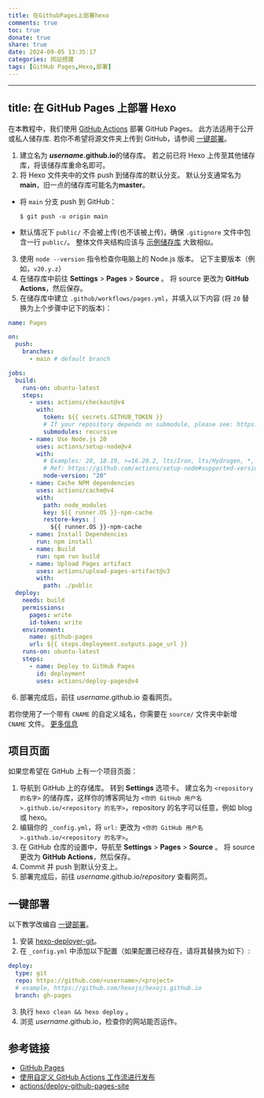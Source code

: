 ```yaml
---
title: 在GithubPages上部署hexo
comments: true
toc: true
donate: true
share: true
date: 2024-09-05 13:35:17
categories: 网站搭建
tags: [GitHub Pages,Hexo,部署]
---
```


---
title: 在 GitHub Pages 上部署 Hexo
---

在本教程中，我们使用 [GitHub Actions](https://docs.github.com/zh/actions) 部署 GitHub Pages。 此方法适用于公开或私人储存库. 若你不希望将源文件夹上传到 GitHub，请参阅 [一键部署](#一键部署)。

1. 建立名为 <b>_username_.github.io</b>的储存库。 若之前已将 Hexo 上传至其他储存库，将该储存库重命名即可。
2. 将 Hexo 文件夹中的文件 push 到储存库的默认分支。 默认分支通常名为**main**，旧一点的储存库可能名为**master**。

- 将 `main` 分支 push 到 GitHub：

  ```
  $ git push -u origin main
  ```

- 默认情况下 `public/` 不会被上传(也不该被上传)，确保 `.gitignore` 文件中包含一行 `public/`。 整体文件夹结构应该与 [示例储存库](https://github.com/hexojs/hexo-starter) 大致相似。

3. 使用 `node --version` 指令检查你电脑上的 Node.js 版本。 记下主要版本（例如，`v20.y.z`）
4. 在储存库中前往 **Settings** > **Pages** > **Source** 。 将 source 更改为 **GitHub Actions**，然后保存。
5. 在储存库中建立 `.github/workflows/pages.yml`，并填入以下内容 (将 `20` 替换为上个步骤中记下的版本)：

```yml .github/workflows/pages.yml
name: Pages

on:
  push:
    branches:
      - main # default branch

jobs:
  build:
    runs-on: ubuntu-latest
    steps:
      - uses: actions/checkout@v4
        with:
          token: ${{ secrets.GITHUB_TOKEN }}
          # If your repository depends on submodule, please see: https://github.com/actions/checkout
          submodules: recursive
      - name: Use Node.js 20
        uses: actions/setup-node@v4
        with:
          # Examples: 20, 18.19, >=16.20.2, lts/Iron, lts/Hydrogen, *, latest, current, node
          # Ref: https://github.com/actions/setup-node#supported-version-syntax
          node-version: "20"
      - name: Cache NPM dependencies
        uses: actions/cache@v4
        with:
          path: node_modules
          key: ${{ runner.OS }}-npm-cache
          restore-keys: |
            ${{ runner.OS }}-npm-cache
      - name: Install Dependencies
        run: npm install
      - name: Build
        run: npm run build
      - name: Upload Pages artifact
        uses: actions/upload-pages-artifact@v3
        with:
          path: ./public
  deploy:
    needs: build
    permissions:
      pages: write
      id-token: write
    environment:
      name: github-pages
      url: ${{ steps.deployment.outputs.page_url }}
    runs-on: ubuntu-latest
    steps:
      - name: Deploy to GitHub Pages
        id: deployment
        uses: actions/deploy-pages@v4
```

6. 部署完成后，前往 _username_.github.io 查看网页。

若你使用了一个带有 `CNAME` 的自定义域名，你需要在 `source/` 文件夹中新增 `CNAME` 文件。 [更多信息](https://docs.github.com/zh/pages/configuring-a-custom-domain-for-your-github-pages-site/managing-a-custom-domain-for-your-github-pages-site)

## 项目页面

如果您希望在 GitHub 上有一个项目页面：

1. 导航到 GitHub 上的存储库。 转到 **Settings** 选项卡。 建立名为 `<repository 的名字>` 的储存库，这样你的博客网址为 `<你的 GitHub 用户名>.github.io/<repository 的名字>`，repository 的名字可以任意，例如 blog 或 hexo。
2. 编辑你的 `_config.yml`，将 `url:` 更改为 `<你的 GitHub 用户名>.github.io/<repository 的名字>`。
3. 在 GitHub 仓库的设置中，导航至 **Settings** > **Pages** > **Source** 。 将 source 更改为 **GitHub Actions**，然后保存。
4. Commit 并 push 到默认分支上。
5. 部署完成后，前往 _username_.github.io/_repository_ 查看网页。

## 一键部署

以下教学改编自 [一键部署](/zh-cn/docs/one-command-deployment)。

1. 安装 [hexo-deployer-git](https://github.com/hexojs/hexo-deployer-git)。
2. 在 `_config.yml` 中添加以下配置（如果配置已经存在，请将其替换为如下）:

```yml
deploy:
  type: git
  repo: https://github.com/<username>/<project>
  # example, https://github.com/hexojs/hexojs.github.io
  branch: gh-pages
```

3. 执行 `hexo clean && hexo deploy` 。
4. 浏览 _username_.github.io，检查你的网站能否运作。

## 参考链接

- [GitHub Pages](https://docs.github.com/zh/pages)
- [使用自定义 GitHub Actions 工作流进行发布](https://docs.github.com/zh/pages/getting-started-with-github-pages/configuring-a-publishing-source-for-your-github-pages-site#publishing-with-a-custom-github-actions-workflow)
- [actions/deploy-github-pages-site](https://github.com/marketplace/actions/deploy-github-pages-site)